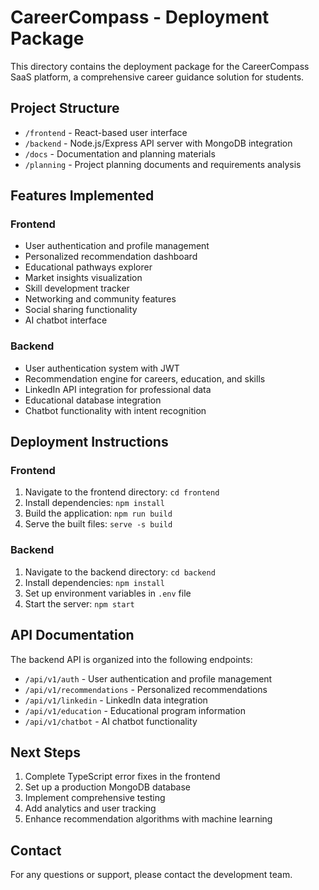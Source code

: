 # CareerCompass - Deployment Package

This directory contains the deployment package for the CareerCompass SaaS platform, a comprehensive career guidance solution for students.

## Project Structure

- `/frontend` - React-based user interface
- `/backend` - Node.js/Express API server with MongoDB integration
- `/docs` - Documentation and planning materials
- `/planning` - Project planning documents and requirements analysis

## Features Implemented

### Frontend
- User authentication and profile management
- Personalized recommendation dashboard
- Educational pathways explorer
- Market insights visualization
- Skill development tracker
- Networking and community features
- Social sharing functionality
- AI chatbot interface

### Backend
- User authentication system with JWT
- Recommendation engine for careers, education, and skills
- LinkedIn API integration for professional data
- Educational database integration
- Chatbot functionality with intent recognition

## Deployment Instructions

### Frontend
1. Navigate to the frontend directory: `cd frontend`
2. Install dependencies: `npm install`
3. Build the application: `npm run build`
4. Serve the built files: `serve -s build`

### Backend
1. Navigate to the backend directory: `cd backend`
2. Install dependencies: `npm install`
3. Set up environment variables in `.env` file
4. Start the server: `npm start`

## API Documentation

The backend API is organized into the following endpoints:

- `/api/v1/auth` - User authentication and profile management
- `/api/v1/recommendations` - Personalized recommendations
- `/api/v1/linkedin` - LinkedIn data integration
- `/api/v1/education` - Educational program information
- `/api/v1/chatbot` - AI chatbot functionality

## Next Steps

1. Complete TypeScript error fixes in the frontend
2. Set up a production MongoDB database
3. Implement comprehensive testing
4. Add analytics and user tracking
5. Enhance recommendation algorithms with machine learning

## Contact

For any questions or support, please contact the development team.
